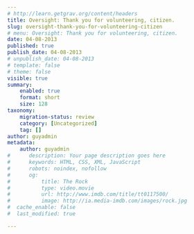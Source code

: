 ```yaml
---
# http://learn.getgrav.org/content/headers
title: Oversight: Thank you for volunteering, citizen.
slug: oversight-thank-you-for-volunteering-citizen
# menu: Oversight: Thank you for volunteering, citizen.
date: 04-08-2013
published: true
publish_date: 04-08-2013
# unpublish_date: 04-08-2013
# template: false
# theme: false
visible: true
summary:
    enabled: true
    format: short
    size: 128
taxonomy:
    migration-status: review
    category: [Uncategorized]
    tag: []
author: guyadmin
metadata:
    author: guyadmin
#      description: Your page description goes here
#      keywords: HTML, CSS, XML, JavaScript
#      robots: noindex, nofollow
#      og:
#          title: The Rock
#          type: video.movie
#          url: http://www.imdb.com/title/tt0117500/
#          image: http://ia.media-imdb.com/images/rock.jpg
#  cache_enable: false
#  last_modified: true

---
```


